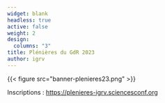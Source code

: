 ```yaml
---
widget: blank
headless: true
active: false
weight: 2
design:
  columns: "3"
title: Plénières du GdR 2023
author: igrv
---
```



{{< figure src="banner-plenieres23.png"  >}}

Inscriptions : https://plenieres-igrv.sciencesconf.org
